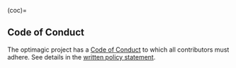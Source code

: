 (coc)=

## Code of Conduct

The optimagic project has a [Code of Conduct][conduct] to which all contributors must
adhere. See details in the [written policy statement][conduct].

[conduct]: https://github.com/optimagic-dev/optimagic/blob/main/.github/CODE_OF_CONDUCT.md
